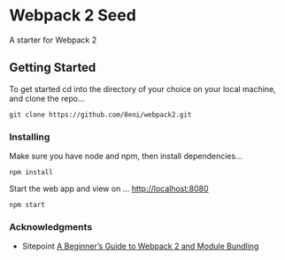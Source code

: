 # Webpack 2 Seed

A starter for Webpack 2

## Getting Started

To get started cd into the directory of your choice on your local machine, and clone the repo...

```
git clone https://github.com/8eni/webpack2.git
```

### Installing

Make sure you have node and npm, then install dependencies...

```
npm install
```

Start the web app and view on ... [http://localhost:8080](http://localhost:8080/)

```
npm start
```

<!--
## Other dependencies
 * [Restangular](https://www.npmjs.com/browse/keyword/restangular) - Restangular is an AngularJS service that simplifies common GET, POST, DELETE, and UPDATE requests with a minimum of client code. -->

### Acknowledgments

* Sitepoint [A Beginner’s Guide to Webpack 2 and Module Bundling](https://www.sitepoint.com/beginners-guide-to-webpack-2-and-module-bundling/)
